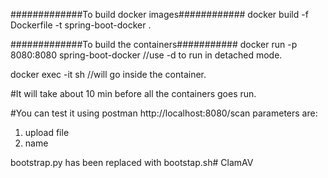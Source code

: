 #############To build docker images############
docker build -f Dockerfile -t spring-boot-docker .


#############To build the containers###########
docker run -p 8080:8080 spring-boot-docker  //use -d to run in detached mode.

docker exec -it <containerId> sh  //will go inside the container.


#It will take about 10 min before all the containers goes run.

#You can test it using postman 
http://localhost:8080/scan
parameters are:
1. upload file
2. name

bootstrap.py has been replaced with bootstap.sh# ClamAV